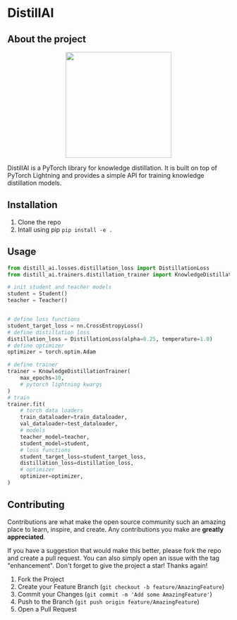 # DistillAI

## About the project

<p align="center">

<img src="https://user-images.githubusercontent.com/33979978/232232093-8bc9ab84-4c10-44da-becc-bbe21571c63c.png" width="240px">

</p>
DistillAI is a PyTorch library for knowledge distillation. It is built on top of PyTorch Lightning and provides a simple API for training knowledge distillation models.

## Installation

1. Clone the repo
2. Intall using pip `pip install -e .`

## Usage
```python
from distill_ai.losses.distillation_loss import DistillationLoss
from distill_ai.trainers.distillation_trainer import KnowledgeDistillationTrainer

# init student and teacher models
student = Student()
teacher = Teacher()


# define loss functions
student_target_loss = nn.CrossEntropyLoss()
# define distillation loss
distillation_loss = DistillationLoss(alpha=0.25, temperature=1.0)
# define optimizer
optimizer = torch.optim.Adam

# define trainer
trainer = KnowledgeDistillationTrainer(
    max_epochs=10,
    # pytorch lightning kwargs
)
# train
trainer.fit(
    # torch data loaders
    train_dataloader=train_dataloader,
    val_dataloader=test_dataloader,
    # models
    teacher_model=teacher,
    student_model=student,
    # loss functions
    student_target_loss=student_target_loss,
    distillation_loss=distillation_loss,
    # optimizer
    optimizer=optimizer,
)

```

## Contributing

Contributions are what make the open source community such an amazing place to learn, inspire, and create. Any contributions you make are **greatly appreciated**.

If you have a suggestion that would make this better, please fork the repo and create a pull request. You can also simply open an issue with the tag "enhancement".
Don't forget to give the project a star! Thanks again!

1. Fork the Project
2. Create your Feature Branch (`git checkout -b feature/AmazingFeature`)
3. Commit your Changes (`git commit -m 'Add some AmazingFeature'`)
4. Push to the Branch (`git push origin feature/AmazingFeature`)
5. Open a Pull Request 
